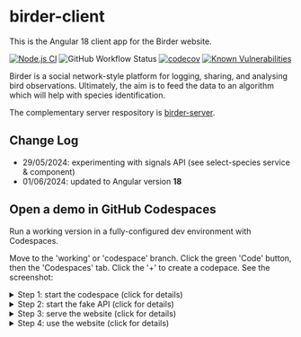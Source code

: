 # birder-client

This is the Angular 18 client app for the Birder website. 

<!-- [![TypeScript](https://img.shields.io/badge/%3C%2F%3E-TypeScript-%230074c1.svg)](https://www.typescriptlang.org/) -->

[![Node.js CI](https://github.com/andrew-stuart-cross/birder-client/actions/workflows/node.js.yml/badge.svg)](https://github.com/andrew-stuart-cross/birder-client/actions/workflows/node.js.yml)
![GitHub Workflow Status](https://img.shields.io/github/actions/workflow/status/andrew-stuart-cross/birder-client/node.js.yml)
[![codecov](https://codecov.io/gh/andrew-stuart-cross/birder-client/branch/master/graph/badge.svg?token=LIA3YIDXX2)](https://codecov.io/gh/andrew-stuart-cross/birder-client)
[![Known Vulnerabilities](https://snyk.io/test/github/andrew-stuart-cross/birder-client/badge.svg)](https://snyk.io/test/github/andrew-stuart-cross/birder-client)

<!-- ![Snyk Vulnerabilities for GitHub Repo](https://img.shields.io/snyk/vulnerabilities/github/andrew-stuart-cross/birder-client) -->

Birder is a social network-style platform for logging, sharing, and analysing bird observations. Ultimately, the aim is to feed the data to an algorithm which will help with species identification.

The complementary server respository is [birder-server](https://github.com/andrew-stuart-cross/birder-server).

## Change Log
- 29/05/2024: experimenting with signals API (see select-species service & component)
- 01/06/2024: updated to Angular version **18**


## Open a demo in GitHub Codespaces

Run a working version in a fully-configured dev environment with Codespaces.

Move to the 'working' or 'codespace' branch.  Click the green 'Code' button, then the 'Codespaces' tab.  Click the '+' to create a codepace.  See the screenshot:

<details>
  <summary>Step 1:  start the codespace (click for details)</summary>
  
  #### Start the codespace
  Move to the 'working' or 'codespace' branch.  Click the green 'Code' button, then the 'Codespaces' tab.  Click the '+' to create a codepace.   See the screenshot:

  ##### Screenshot
  ![step-0-screenshot](https://github.com/andrew-stuart-cross/birder-client/assets/35421339/f6444e4b-45fc-41e4-8d5d-6133c7365f86)

</details>


<details>
  <summary>Step 2:  start the fake API (click for details)</summary>
  
  #### Start the fake server
  A fake <a href="https://github.com/andrew-stuart-cross/birder-server">birder-server</a> REST API is provided using a <a href="https://dotnetnorth.org.uk/](https://github.com/typicode/json-server">json-server</a> implementation.  Start the fake server in the terminal with `npm run api`.  It will start on http://localhost:3000.  It will respond with fake data to enable users to sample the website.

  ##### npm command
  ```
  npm run api
  ```
  ##### Screenshot
  ![step-1-screenshot](https://user-images.githubusercontent.com/35421339/234880826-88feca4a-2cd4-496e-af76-c0a07624c2c1.png)
</details>

<details>
  <summary>Step 3:  serve the website (click for details)</summary>
  
  #### Serve the website
  After starting data server, open a second terminal window and type `npm start` to serve the website.  Then access the website in the browser on `http://localhost:4200`.

  #### Some Code
  ```
  npm start
  ```
  ##### Screenshot
  ![step-2-screenshot](https://user-images.githubusercontent.com/35421339/234881927-80ef689b-c5ac-4a27-971e-98d4274b9942.png)
</details>


<details>
  <summary>Step 4: use the website (click for details)</summary>
  
  #### Explore the website
  The website will open at the login screen.  Type a fake email address (e.g. 'a@b.com') and a fake password and click the 'Login' button.  The website will open the main home screen for logged in users, which is the 'observations feed'. 
  
  ##### Screenshot
![step-3-screenshot](https://user-images.githubusercontent.com/35421339/234882088-40209c0c-8c49-4d89-9074-2ac4cb19f92b.png)
</details>
